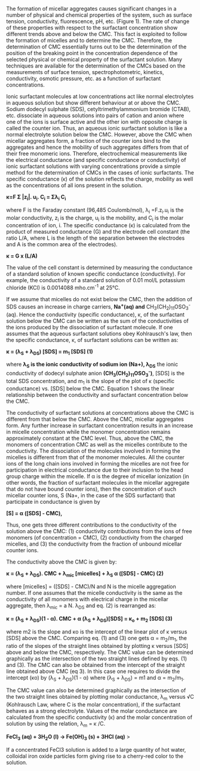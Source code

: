
The formation of micellar aggregates causes significant changes in a number of physical and chemical properties of the system, such as surface tension, conductivity, fluorescence, pH, etc. (Figure 1). The rate of change of these properties with respect to the surfactant concentration show different trends above and below the CMC. This fact is exploited to follow the formation of micelles and to determine the CMC. Therefore, the determination of CMC essentially turns out to be the determination of the position of the breaking point in the concentration dependence of the selected physical or chemical property of the surfactant solution. Many techniques are available for the determination of the CMCs based on the measurements of surface tension, spectrophotometric, kinetics, conductivity, osmotic pressure, etc. as a function of surfactant concentrations.  

Ionic surfactant molecules at low concentrations act like normal electrolytes in aqueous solution but show different behaviour at or above the CMC. Sodium dodecyl sulphate (SDS), cetyltrimethylammonium bromide (CTAB), etc. dissociate in aqueous solutions into pairs of cation and anion where one of the ions is surface active and the other ion with opposite charge is called the counter ion. Thus, an aqueous ionic surfactant solution is like a normal electrolyte solution below the CMC. However, above the CMC when micellar aggregates form, a fraction of the counter ions bind to the aggregates and hence the mobility of such aggregates differs from that of their free monomeric ions. Therefore, electrochemical measurements like the electrical conductance (and specific conductance or conductivity) of ionic surfactant solutions with varying concentrations provide a simple method for the determination of CMCs in the cases of ionic surfactants. The specific conductance (κ) of the solution reflects the charge, mobility as well as the concentrations of all ions present in the solution.  

**κ=F Σ |z<sub>i</sub>|. u<sub>i</sub>. C<sub>i</sub> = Σλ<sub>i</sub> C<sub>i</sub>**

where F is the Faraday constant (96,485 Coulomb/mol), λ<sub>i</sub> =F.z<sub>i</sub>.u<sub>i</sub> is the molar conductivity, z<sub>i</sub> is the charge, u<sub>i</sub> is the mobility, and C<sub>i</sub> is the molar concentration of ion, i. The specific conductance (κ) is calculated from the product of measured conductance (G) and the electrode cell constant (the ratio L/A, where L is the length of the separation between the electrodes and A is the common area of the electrodes).  

**κ = G x (L/A)**

The value of the cell constant is determined by measuring the conductance of a standard solution of known specific conductance (conductivity). For example, the conductivity of a standard solution of 0.01 mol/L potassium chloride (KCl) is 0.0014088 mho.cm<sup>-1</sup> at 25°C.  

If we assume that micelles do not exist below the CMC, then the addition of SDS causes an increase in charge carriers, **Na<sup>+</sup>(aq) and** CH<sub>3</sub>(CH<sub>2</sub>)<sub>11</sub>OSO<sub>3</sub><sup>-</sup>(aq). Hence the conductivity (specific conductance), κ, of the surfactant solution below the CMC can be written as the sum of the conductivities of the ions produced by the dissociation of surfactant molecule. If one assumes that the aqueous surfactant solutions obey Kohlrausch's law, then the specific conductance, κ, of surfactant solutions can be written as:   

**κ = (λ<sub>S</sub> + λ<sub>DS</sub>) [SDS] = m<sub>1</sub> [SDS] (1)**

where **λ<sub>S</sub> is the ionic conductivity of sodium ion (Na<subp>+</sup>), λ<sub>DS</sub>** the ionic conductivity of dodecyl sulphate anion **(CH<sub>3</sub>(CH<sub>2</sub>)<sub>11</sub>OSO<sub>3</sub><sup>-</sup>)**, [SDS] is the total SDS concentration, and m<sub>1</sub> is the slope of the plot of κ (specific conductance) vs. [SDS] below the CMC. Equation 1 shows the linear relationship between the conductivity and surfactant concentration below the CMC.  

The conductivity of surfactant solutions at concentrations above the CMC is different from that below the CMC. Above the CMC, micellar aggregates form. Any further increase in surfactant concentration results in an increase in micelle concentration while the monomer concentration remains approximately constant at the CMC level. Thus, above the CMC, the monomers of concentration CMC as well as the micelles contribute to the conductivity. The dissociation of the molecules involved in forming the micelles is different from that of the monomer molecules. All the counter ions of the long chain ions involved in forming the micelles are not free for participation in electrical conductance due to their inclusion to the head group charge within the micelle. If α is the degree of micellar ionization (in other words, the fraction of surfactant molecules in the micellar aggregate that do not have bound counter ions), then the concentration of such micellar counter ions, S (Na+, in the case of the SDS surfactant) that participate in conductance is given by  

**[S] = α ([SDS] - CMC),**

Thus, one gets three different contributions to the conductivity of the solution above the CMC: (1) conductivity contributions from the ions of free monomers (of concentration = CMC), (2) conductivity from the charged micelles, and (3) the conductivity from the fraction of unbound micellar counter ions.  

The conductivity above the CMC is given by:  

**κ = (λ<sub>S</sub> + λ<sub>DS</sub>). CMC + λ<sub>mic</sub> [micelles] + λ<sub>S</sub> α ([SDS] - CMC) (2)**  

where [micelles] = ([SDS] - CMC)/N and N is the micelle aggregation number. If one assumes that the micelle conductivity is the same as the conductivity of all monomers with electrical charge in the micellar aggregate, then λ<sub>mic</sub> = a N. λ<sub>DS</sub> and eq. (2) is rearranged as:  

**κ = (λ<sub>S</sub> + λ<sub>DS</sub>)(1 - α). CMC + α (λ<sub>S</sub> + λ<sub>DS</sub>)[SDS] = κ<sub>o</sub> + m<sub>2</sub> [SDS] (3)**  

where m2 is the slope and κo is the intercept of the linear plot of κ versus [SDS] above the CMC. Comparing eq. (1) and (3) one gets α = m<sub>2</sub>/m<sub>1</sub>, the ratio of the slopes of the straight lines obtained by plotting κ versus [SDS] above and below the CMC, respectively. The CMC value can be determined graphically as the intersection of the two straight lines defined by eqs. (1) and (3). The CMC can also be obtained from the intercept of the straight line obtained above CMC (eq 3). In this case one requires to divide the intercept (κo) by (λ<sub>S</sub> + λ<sub>DS</sub>)(1 - α) where (λ<sub>S</sub> + λ<sub>DS</sub>) = m1 and α = m<sub>2</sub>/m<sub>1</sub>.  

The CMC value can also be determined graphically as the intersection of the two straight lines obtained by plotting molar conductance, λ<sub>m</sub> versus √C (Kohlrausch Law, where C is the molar concentration), if the surfactant behaves as a strong electrolyte. Values of the molar conductance are calculated from the specific conductivity (κ) and the molar concentration of solution by using the relation, λ<sub>m</sub> = κ /C.  

**FeCl<sub>3</sub> (aq) + 3H<sub>2</sub>O (l) → Fe(OH)<sub>3</sub> (s) + 3HCl (aq)**  >

If a concentrated FeCl3 solution is added to a large quantity of hot water, colloidal iron oxide particles form giving rise to a cherry-red color to the solution.  

